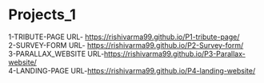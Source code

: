 # Projects_1
1-TRIBUTE-PAGE URL- https://rishivarma99.github.io/P1-tribute-page/ </br>
2-SURVEY-FORM URL- https://rishivarma99.github.io/P2-Survey-form/ </br>
3-PARALLAX_WEBSITE URL-https://rishivarma99.github.io/P3-Parallax-website/ </br>
4-LANDING-PAGE URL-https://rishivarma99.github.io/P4-landing-website/
